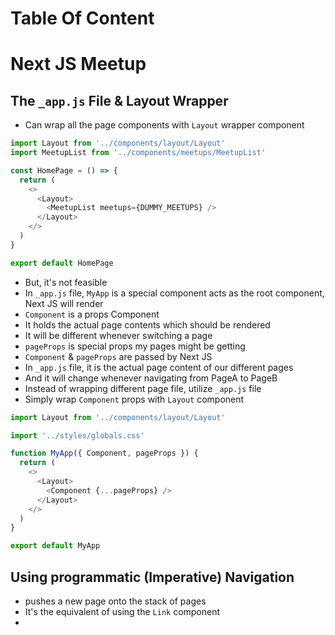 # Table Of Content

# Next JS Meetup

## The `_app.js` File & Layout Wrapper

- Can wrap all the page components with `Layout` wrapper component

```js
import Layout from '../components/layout/Layout'
import MeetupList from '../components/meetups/MeetupList'

const HomePage = () => {
  return (
    <>
      <Layout>
        <MeetupList meetups={DUMMY_MEETUPS} />
      </Layout>
    </>
  )
}

export default HomePage
```

- But, it's not feasible
- In `_app.js` file, `MyApp` is a special component acts as the root component, Next JS will render
- `Component` is a props Component
- It holds the actual page contents which should be rendered
- It will be different whenever switching a page
- `pageProps` is special props my pages might be getting
- `Component` & `pageProps` are passed by Next JS
- In `_app.js` file, it is the actual page content of our different pages
- And it will change whenever navigating from PageA to PageB
- Instead of wrapping different page file, utilize `_app.js` file
- Simply wrap `Component` props with `Layout` component

```js
import Layout from '../components/layout/Layout'

import '../styles/globals.css'

function MyApp({ Component, pageProps }) {
  return (
    <>
      <Layout>
        <Component {...pageProps} />
      </Layout>
    </>
  )
}

export default MyApp
```

## Using programmatic (Imperative) Navigation

- pushes a new page onto the stack of pages
- It's the equivalent of using the `Link` component
- 